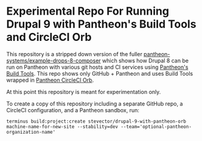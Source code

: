 # Experimental Repo For Running Drupal 9 with Pantheon's Build Tools and CircleCI Orb

This repository is a stripped down version of the fuller [pantheon-systems/example-drops-8-composer](https://github.com/pantheon-systems/example-drops-8-composer) which shows how Drupal 8 can be run on Pantheon with various git hosts and CI services using [Pantheon's Build Tools](https://pantheon.io/docs/guides/build-tools). This repo shows only GitHub + Pantheon and uses Build Tools wrapped in [Pantheon CircleCI Orb](https://github.com/pantheon-systems/circleci-orb).

At this point this repository is meant for experimentation only.

To create a copy of this repository including a separate GitHub repo, a CircleCI configuration, and a Pantheon sandbox, run:

```
terminus build:project:create stevector/drupal-9-with-pantheon-orb machine-name-for-new-site --stability=dev --team='optional-pantheon-organization-name' 
```

